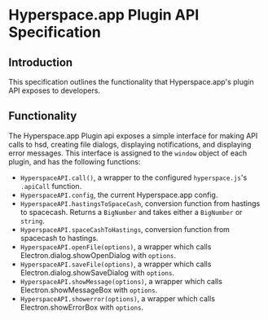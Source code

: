 # Hyperspace.app Plugin API Specification

## Introduction

This specification outlines the functionality that Hyperspace.app's plugin API exposes to developers.

## Functionality

The Hyperspace.app Plugin api exposes a simple interface for making API calls to hsd, creating file dialogs, displaying notifications, and displaying error messages.  This interface is assigned to the `window` object of each plugin, and has the following functions:

- `HyperspaceAPI.call()`, a wrapper to the configured `hyperspace.js`'s `.apiCall` function.
- `HyperspaceAPI.config`, the current Hyperspace.app config.
- `HyperspaceAPI.hastingsToSpaceCash`, conversion function from hastings to spacecash.  Returns a `BigNumber` and takes either a `BigNumber` or `string`.
- `HyperspaceAPI.spaceCashToHastings`, conversion function from spacecash to hastings.
- `HyperspaceAPI.openFile(options)`, a wrapper which calls Electron.dialog.showOpenDialog with `options`.
- `HyperspaceAPI.saveFile(options)`, a wrapper which calls Electron.dialog.showSaveDialog with `options`.
- `HyperspaceAPI.showMessage(options)`, a wrapper which calls Electron.showMessageBox with `options`.
- `HyperspaceAPI.showerror(options)`, a wrapper which calls Electron.showErrorBox with `options`.
